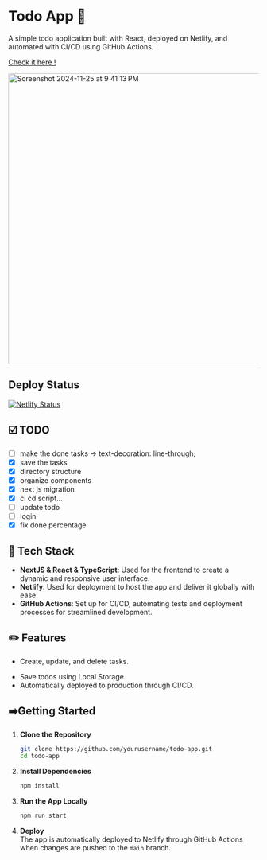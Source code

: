 # Todo App 📝

A simple todo application built with React, deployed on Netlify, and automated with CI/CD using GitHub Actions.

[Check it here !](https://wutsinmytodolist.netlify.app/)

<img width="585" alt="Screenshot 2024-11-25 at 9 41 13 PM" src="https://github.com/user-attachments/assets/836cfb97-a11a-4b77-9336-1b6dc2376e6a">

## Deploy Status

[![Netlify Status](https://api.netlify.com/api/v1/badges/4eb86ccb-c93b-4f5f-9916-6dd16e653751/deploy-status)](https://app.netlify.com/sites/wutsinmytodolist/deploys)

## ☑️ TODO

- [ ] make the done tasks -> text-decoration: line-through;
- [x] save the tasks
- [x] directory structure
- [x] organize components
- [x] next js migration
- [x] ci cd script...
- [ ] update todo
- [ ] login
- [x] fix done percentage

## 🧰 Tech Stack

- **NextJS & React & TypeScript**: Used for the frontend to create a dynamic and responsive user interface.
- **Netlify**: Used for deployment to host the app and deliver it globally with ease.
- **GitHub Actions**: Set up for CI/CD, automating tests and deployment processes for streamlined development.

## ✏️ Features

- Create, update, and delete tasks.
<!-- - Responsive design for mobile and desktop users. -->
- Save todos using Local Storage.
- Automatically deployed to production through CI/CD.

## ➡️Getting Started

1. **Clone the Repository**

   ```bash
   git clone https://github.com/yourusername/todo-app.git
   cd todo-app
   ```

2. **Install Dependencies**

   ```bash
   npm install
   ```

3. **Run the App Locally**

   ```bash
   npm run start
   ```

4. **Deploy**  
   The app is automatically deployed to Netlify through GitHub Actions when changes are pushed to the `main` branch.
